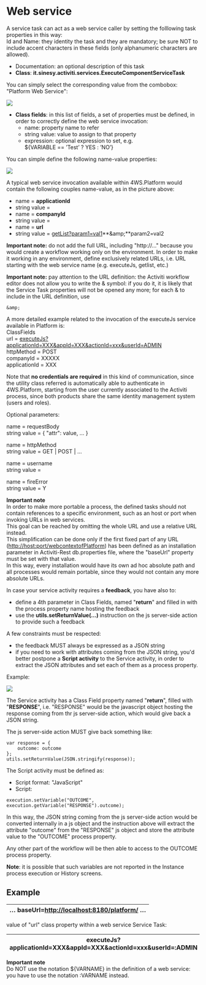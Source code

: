 # Web service

A service task can act as a web service caller by setting the folllowing task properties in this way:\
Id and Name: they identity the task and they are mandatory; be sure NOT to include accent characters in these fields (only alphanumeric characters are allowed).



* Documentation: an optional description of this task
* **Class**: **it.sinesy.activiti.services.ExecuteComponentServiceTask**

You can simply select the corresponding value from the combobox: "Platform Web Service":

![](<../../../../.gitbook/assets/image (23).png>)

* **Class fields**: in this list of fields, a set of properties must be defined, in order to correctly define the web service invocation:
  * name: property name to refer
  * string value: value to assign to that property
  * expression: optional expression to set, e.g.\
    ${VARIABLE == ’Test’ ? YES : ’NO’}

You can simple define the following name-value properties:

![](<../../../../.gitbook/assets/image (19) (1).png>)

A typical web service invocation available within 4WS.Platform would contain the following couples name-value, as in the picture above:

* name = **applicationId**
* string value =
* name = **companyId**
* string value =
* name = **url**
* string value = [getList?param1=val1](http://host/:port/platform/getList?param1=val1)**\&amp;**param2=val2

**Important note:** do not add the full URL, including "http://..." because you would create a workflow working only on the environment. In order to make it working in any environment, define exclusively related URLs, i.e. URL starting with the web service name (e.g. executeJs, getlist, etc.)

**Important note:** pay attention to the URL definition: the Activiti workflow editor does not allow you to write the & symbol: if you do it, it is likely that the Service Task properties will not be opened any more; for each & to include in the URL definition, use

```
&amp;
```

A more detailed example related to the invocation of the executeJs service available in Platform is:\
ClassFields\
url = [executeJs?applicationId=XXX\&appId=XXX\&actionId=xxx\&userId=ADMIN](http://host/:port/platform/executeJs?applicationId=XXX\&amp;appId=XXX\&amp;actionId=xxx\&amp;userId=ADMIN)\
httpMethod = POST\
companyId = XXXXX\
applicationId = XXX

Note that **no credentials are required** in this kind of communication, since the utility class referred is automatically able to authenticate in 4WS.Platform, starting from the user currently associated to the Activiti process, since both products share the same identity management system (users and roles).

Optional parameters:

name = requestBody\
string value = { "attr": value, … }

name = httpMethod\
string value = GET | POST | …

name = username\
string value =

name = fireError\
string value = Y

**Important note**\
In order to make more portable a process, the defined tasks should not contain references to a specific environment, such as an host or port when invoking URLs in web services.\
This goal can be reached by omitting the whole URL and use a relative URL instead.\
This simplification can be done only if the first fixed part of any URL ([http://host:port/webcontextofPlatform](http://host/:port/webcontextofPlatform)) has been defined as an installation parameter in Activiti-Rest db.properties file, where the "baseUrl" property must be set with that value.\
In this way, every installation would have its own ad hoc absolute path and all processes would remain portable, since they would not contain any more absolute URLs.



In case your service activity requires a **feedback**, you have also to:

* define a 4th parameter in Class Fields, named "**return**" and filled in with the process property name hosting the feedback
* use the **utils.setReturnValue(...)** instruction on the js server-side action to provide such a feedback

A few constraints must be respected:

* the feedback MUST always be expressed as a JSON string
* if you need to work with attributes coming from the JSON string, you'd better postpone a **Script activity** to the Service activity, in order to extract the JSON attributes and set each of them as a process property.

Example:

![](<../../../../.gitbook/assets/image (24).png>)

The Service activity has a Class Field property named "**return**", filled with "**RESPONSE**", i.e. "RESPONSE" would be the javascript object hosting the response coming from thr js server-side action, which would give back a JSON string.

The js server-side action MUST give back something like:

```
var response = {
    outcome: outcome
};
utils.setReturnValue(JSON.stringify(response));
```

The Script activity must be defined as:

* Script format: "JavaScript"&#x20;
* Script:

```
execution.setVariable("OUTCOME", execution.getVariable("RESPONSE").outcome);
```

In this way, the JSON string coming from the js server-side action would be converted internally in a js object and the instruction above will extract the attribute "outcome" from the "RESPONSE" js object and store the attribute value to the "OUTCOME" process property.

Any other part of the workflow will be then able to access to the OUTCOME process property.

**Note**: it is possible that such variables are not reported in the Instance process execution or History screens.

## Example

| … baseUrl=[http://localhost:8180/platform/](http://localhost:8180/platform/) … |
| ------------------------------------------------------------------------------ |

value of "url" class property within a web service Service Task:

| executeJs?applicationId=XXX\&appId=XXX\&actionId=xxx\&userId=:ADMIN |
| ------------------------------------------------------------------- |

**Important note**\
Do NOT use the notation ${VARNAME} in the definition of a web service: you have to use the notation :VARNAME instead.

